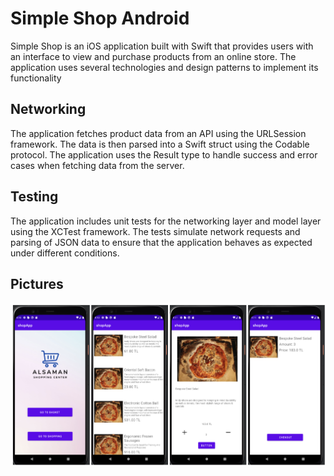 # Simple Shop Android

Simple Shop is an iOS application built with Swift that provides users with an interface to view and purchase products from an online store. The application uses several technologies and design patterns to implement its functionality

## Networking

The application fetches product data from an API using the URLSession framework. The data is then parsed into a Swift struct using the Codable protocol. The application uses the Result type to handle success and error cases when fetching data from the server.


## Testing

The application includes unit tests for the networking layer and model layer using the XCTest framework. The tests simulate network requests and parsing of JSON data to ensure that the application behaves as expected under different conditions.

## Pictures


<img src="https://github.com/Haris-Alsaman/Simple-Shop-Android/blob/main/Picture.png" width="880">
